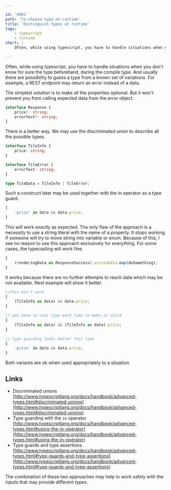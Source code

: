```yaml
---

id: '0001'
path: 'ts-choose-type-at-runtime'
title: 'Distinguish types at runtime'
tags:
    - typescript
    - runtime
short: |
    Often, while using typescript, you have to handle situations when you don't know for sure the type beforehand, during the compile type.

---
```


Often, while using typescript, you have to handle situations when you don't know for sure the type beforehand, during the compile type. And usually there are possibility to guess a type from a known set of variations. For example, a REST endpoint may return an error instead of a data.

The simplest solution is to make all the properties optional. But it won't prevent you from calling expected data from the error object.

```typescript
interface Response {
    price?: string;
    errorText?: string;
}
```

There is a better way. We may use the discriminated union to describe all the possible types.

```typescript
interface TileInfo {
    price: string;
}

interface TileError {
    errorText: string;
}

type TileData = TileInfo | TileError;
```

Such a construct later may be used together with the in operator as a type guard.

```typescript jsx
{
    'price' in data && data.price;
}
```

This will work exactly as expected. The only flaw of the approach is a necessity to use a string literal with the name of a property. It stops working if someone will try to move string into variable or enum. Because of this, I see no reason to use this approach exclusively for everything. For some cases, the typecasting will work fine.

```typescript jsx
{
    (renderingData as ResponseSuccess).accessData.map(doSomething);
}
```

It works because there are no further attempts to reach data which may be not available. Next example will show it better.

```typescript jsx
//this won't work
{
    (TileInfo as data) && data.price;
}

// you have to cast type each time to make it valid
{
    (TileInfo as data) && (TileInfo as data).price;
}

// type guarding looks better this time
{
    'price' in data && data.price;
}
```

Both variants are ok when used appropriately to a situation.

## Links

-   Discriminated unions [http://www.typescriptlang.org/docs/handbook/advanced-types.html#discriminated-unions](http://www.typescriptlang.org/docs/handbook/advanced-types.html#discriminated-unions)
-   Type guarding with the `in` operator [http://www.typescriptlang.org/docs/handbook/advanced-types.html#using-the-in-operator](http://www.typescriptlang.org/docs/handbook/advanced-types.html#using-the-in-operator)
-   Type guards and type assertions [http://www.typescriptlang.org/docs/handbook/advanced-types.html#type-guards-and-type-assertions](http://www.typescriptlang.org/docs/handbook/advanced-types.html#type-guards-and-type-assertions)

The combination of these two approaches may help to work safely with the inputs that may provide different types.
